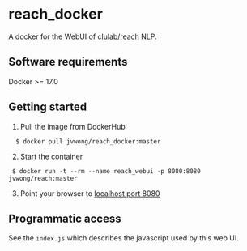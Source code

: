 # reach_docker

A docker for the WebUI of [clulab/reach](https://github.com/clulab/reach/blob/master/README.md) NLP.

## Software requirements

Docker >= 17.0

## Getting started

1. Pull the image from DockerHub

  ```shell
    $ docker pull jvwong/reach_docker:master
  ```

2. Start the container

  ```shell
   $ docker run -t --rm --name reach_webui -p 8080:8080 jvwong/reach:master
  ```

3. Point your browser to [localhost port 8080](http://localhost:8080)

## Programmatic access

See the `index.js` which describes the javascript used by this web UI.
